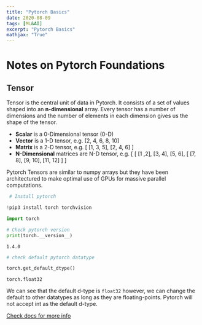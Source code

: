 ```yaml
---
title: "Pytorch Basics"
date: 2020-08-09
tags: [ML&AI]
excerpt: "Pytorch Basics"
mathjax: "True"
---
```


# Notes on Pytorch Foundations

## Tensor
 Tensor is the central unit of data in Pytorch. It consists of a set of values shaped into an **n-dimensional**  array. Every tensor has a number of dimensions and the number of elements in each dimension gives us the shape of the tensor. 

 *   **Scalar** is a 0-Dimensional tensor (0-D)
 *   **Vector** is a 1-D tensor, e.g. [2, 4, 6, 8, 10]
 *   **Matrix** is a 2-D tensor, e.g. [ [1, 3, 5], [2, 4, 6] ]  
 *   **N-Dimensional** matrices are N-D tensor, e.g. [ [ [1 ,2], [3, 4], [5, 6], [ [7, 8], [9, 10], [11, 12] ] ]

 Pytorch Tensors are similar to numpy arrays but they have been architectured to make optimal use of GPUs for massive parallel computations.

```python
 # Install pytorch

!pip3 install torch torchvision

import torch

# Check pytorch version
print(torch.__version__)
```

`1.4.0`

```python
# check default pytorch datatype

torch.get_default_dtype()
```

`torch.float32`

We can see that the default d-type is `float32` however, we can change the default to other datatypes as long as they are floating-points. Pytorch will not accept int as the default d-type.

[Check docs for more info](https://pytorch.org/docs/stable/tensors.html)


